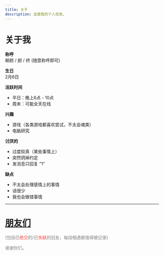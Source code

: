 ```yaml
---
title: 关于
description: 这是我的个人信息。
---
```


# 关于我

**称呼**  
柳颜 / 颜 / 终 (随意称呼即可)

**生日**  
2月6日

**活跃时间**  
- 平日：晚上6点 - 10点  
- 周末：可能全天在线

**兴趣**  
- 游戏（各类游戏都喜欢尝试，不太会魂类）
- 电脑研究

**讨厌的**  
- 过度较真（某些事情上）
- 突然鸽掉约定
- 发消息只回复 "1"

**缺点**
- 不太会处理感情上的事情
- 话很少
- 我也会做错事情

---

# [**朋友们**](http://shinyan.top/posts/2e4b9cc2)
<span style="color: #808080">(包括已<span style="color: #ff4444">绝交</span>的/已<span style="color: #ff4444">失联</span>的旧友，每段相遇都值得被记录)</span>

<span style="color: #808080">谢谢你们。</span>